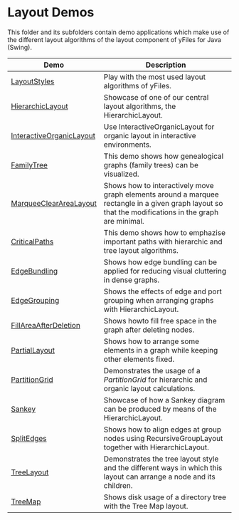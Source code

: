 
# Layout Demos
  

 This folder and its subfolders contain demo applications which make use of the different layout algorithms of the layout component of yFiles for Java (Swing).   

| Demo | Description |
|------|-------------|
|[LayoutStyles](../../src/layout/layoutstyles/)| Play with the most used layout algorithms of yFiles. |
|[HierarchicLayout](../../src/layout/hierarchiclayout/)| Showcase of one of our central layout algorithms, the HierarchicLayout. |
|[InteractiveOrganicLayout](../../src/layout/interactiveorganic/)| Use InteractiveOrganicLayout for organic layout in interactive environments. |
|[FamilyTree](../../src/layout/familytree/)| This demo shows how genealogical graphs (family trees) can be visualized. |
|[MarqueeClearAreaLayout](../../src/layout/cleararea/)| Shows how to interactively move graph elements around a marquee rectangle in a given graph layout so that the modifications in the graph are minimal. |
|[CriticalPaths](../../src/layout/criticalpaths/)| This demo shows how to emphazise important paths with hierarchic and tree layout algorithms. |
|[EdgeBundling](../../src/layout/edgebundling/)| Shows how edge bundling can be applied for reducing visual cluttering in dense graphs. |
|[EdgeGrouping](../../src/layout/edgegrouping/)| Shows the effects of edge and port grouping when arranging graphs with HierarchicLayout. |
|[FillAreaAfterDeletion](../../src/layout/fillarea/)| Shows howto fill free space in the graph after deleting nodes. |
|[PartialLayout](../../src/layout/partiallayout/)| Shows how to arrange some elements in a graph while keeping other elements fixed. |
|[PartitionGrid](../../src/layout/partitiongrid/)| Demonstrates the usage of a *PartitionGrid* for hierarchic and organic layout calculations. |
|[Sankey](../../src/layout/sankey/)| Showcase of how a Sankey diagram can be produced by means of the HierarchicLayout. |
|[SplitEdges](../../src/layout/splitedges/)| Shows how to align edges at group nodes using RecursiveGroupLayout together with HierarchicLayout. |
|[TreeLayout](../../src/layout/treelayout/)| Demonstrates the tree layout style and the different ways in which this layout can arrange a node and its children. |
|[TreeMap](../../src/layout/treemap/)| Shows disk usage of a directory tree with the Tree Map layout. |
